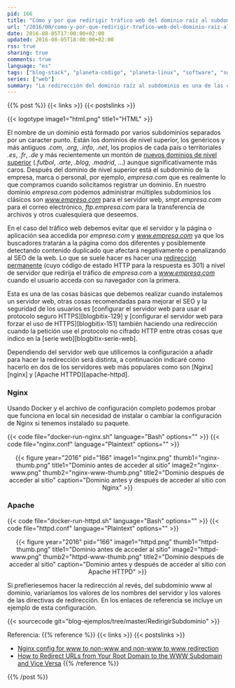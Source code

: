 ```yaml
---
pid: 166
title: "Cómo y por que redirigir tráfico web del dominio raíz al subdominio www (o viceversa)"
url: "/2016/08/como-y-por-que-redirigir-trafico-web-del-dominio-raiz-al-subdominio-www/"
date: 2016-08-05T17:00:00+02:00
updated: 2016-08-05T18:00:00+02:00
rss: true
sharing: true
comments: true
language: "es"
tags: ["blog-stack", "planeta-codigo", "planeta-linux", "software", "software-libre"]
series: ["web"]
summary: "La redirección del dominio raíz al subdominio es una de las cosas básicas que es recomendable realizar en todo dominio, para ello hay que añadir algo de configuración propia de cada servidor para realizar la redirección. Junto con usar el uso del protocolo HTTPS y forzar su uso con otra redirección mejoraremos el SEO y evitaremos penalizaciones por contenido duplicado."
---
```


{{% post %}}
{{< links >}}
{{< postslinks >}}

{{< logotype image1="html.png" title1="HTML" >}}

El nombre de un dominio está formado por varios subdominios separados por un caracter punto. Están los dominios de nivel superior, los genéricos y más antiguos _.com_, _.org_, _.info_, _.net_, los propios de cada país o territoriales _.es_, _.fr_, _.de_ y más recientemente un montón de [nuevos dominios de nivel superior](https://es.wikipedia.org/wiki/Dominio_de_nivel_superior) (_.futbol_, _.arte_, _.blog_, _.madrid_, ...) aunque significativamente más caros. Después del dominio de nivel superior está el subdominio de la empresa, marca o personal, por ejemplo, _empresa.com_ que es realmente lo que compramos cuando solicitamos registrar un dominio. En nuestro dominio _empresa.com_ podemos administrar múltiples subdominios los clásicos son _www.empresa.com_ para el servidor web, _smpt.empresa.com_ para el correo electrónico, _ftp.empresa.com_ para la transferencia de archivos y otros cualesquiera que deseemos.

En el caso del tráfico web debemos evitar que el servidor y la página o aplicación sea accedida por _empresa.com_ y _www.empresa.com_ ya que los buscadores tratarán a la página como dos diferentes y posiblemente detectando contenido duplicado que afectará negativamente o penalizando al SEO de la web. Lo que se suele hacer es hacer una [redirección permanente](https://es.wikipedia.org/wiki/HTTP_301) (cuyo código de estado HTTP para la respuesta es 301) a nivel de servidor que redirija el tráfico de _empresa.com_ a _www.empresa.com_ cuando el usuario acceda con su navegador con la primera.

Esta es una de las cosas básicas que debemos realizar cuando instalemos un servidor web, otras cosas recomendadas para mejorar el SEO y la seguridad de los usuarios es [configurar el servidor web para usar el protocolo seguro HTTPS][blogbitix-129] y [configurar el servidor web para forzar el uso de HTTPS][blogbitix-151] también haciendo una redirección cuando la petición use el protocolo no cifrado HTTP entre otras cosas que indico en la [serie web][blogbitix-serie-web].

Dependiendo del servidor web que utilicemos la configuración a añadir para hacer la redirección será distinta, a continuación indicaré como hacerlo en dos de los servidores web más populares como son [Nginx][nginx] y [Apache HTTPD][apache-httpd].

### Nginx

Usando Docker y el archivo de configuración completo podemos probar que funciona en local sin necesidad de instalar o cambiar la configuración de Nginx si tenemos instalado su paquete.

{{< code file="docker-run-nginx.sh" language="Bash" options="" >}}
{{< code file="nginx.conf" language="Plaintext" options="" >}}

<div class="media" style="text-align: center;">
    {{< figure year="2016" pid="166"
        image1="nginx.png" thumb1="nginx-thumb.png" title1="Dominio antes de acceder al sitio"
        image2="nginx-www.png" thumb2="nginx-www-thumb.png" title2="Dominio después de acceder al sitio"
        caption="Dominio antes y después de acceder al sitio con Nginx" >}}
</div>

### Apache

{{< code file="docker-run-httpd.sh" language="Bash" options="" >}}
{{< code file="httpd.conf" language="Plaintext" options="" >}}

<div class="media" style="text-align: center;">
    {{< figure year="2016" pid="166"
        image1="httpd.png" thumb1="httpd-thumb.png" title1="Dominio antes de acceder al sitio"
        image2="httpd-www.png" thumb2="httpd-www-thumb.png" title2="Dominio después de acceder al sitio"
        caption="Dominio antes y después de acceder al sitio con Apache HTTPD" >}}
</div>

Si prefieriesemos hacer la redirección al revés, del subdominio www al dominio, variaríamos los valores de los nombres del servidor y los valores de las directivas de redirección. En los enlaces de referencia se incluye un ejemplo de esta configuración.

{{< sourcecode git="blog-ejemplos/tree/master/RedirigirSubdominio" >}}

Referencia:
{{% reference %}}
{{< links >}}
{{< postslinks >}}
* [Nginx config for www to non-www and non-www to www redirection](https://easyengine.io/tutorials/nginx/www-non-www-redirection/)
* [How to Redirect URLs from Your Root Domain to the WWW Subdomain and Vice Versa](http://www.thesitewizard.com/apache/redirect-domain-www-subdomain.shtml)
{{% /reference %}}

{{% /post %}}
